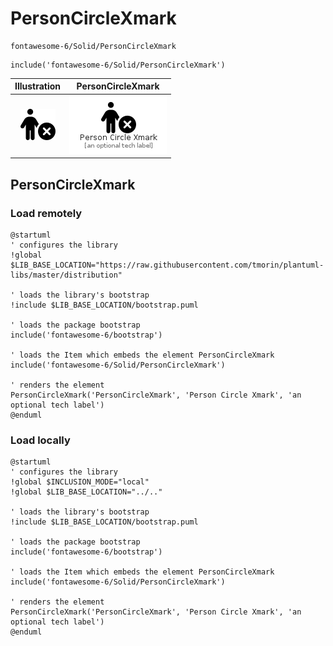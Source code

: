 # PersonCircleXmark


```text
fontawesome-6/Solid/PersonCircleXmark
```

```text
include('fontawesome-6/Solid/PersonCircleXmark')
```



| Illustration | PersonCircleXmark |
| :---: | :---: |
| ![illustration for Illustration](../../fontawesome-6/Solid/PersonCircleXmark.png) | ![illustration for PersonCircleXmark](../../fontawesome-6/Solid/PersonCircleXmark.Local.png) |




## PersonCircleXmark

### Load remotely
```plantuml
@startuml
' configures the library
!global $LIB_BASE_LOCATION="https://raw.githubusercontent.com/tmorin/plantuml-libs/master/distribution"

' loads the library's bootstrap
!include $LIB_BASE_LOCATION/bootstrap.puml

' loads the package bootstrap
include('fontawesome-6/bootstrap')

' loads the Item which embeds the element PersonCircleXmark
include('fontawesome-6/Solid/PersonCircleXmark')

' renders the element
PersonCircleXmark('PersonCircleXmark', 'Person Circle Xmark', 'an optional tech label')
@enduml
```

### Load locally
```plantuml
@startuml
' configures the library
!global $INCLUSION_MODE="local"
!global $LIB_BASE_LOCATION="../.."

' loads the library's bootstrap
!include $LIB_BASE_LOCATION/bootstrap.puml

' loads the package bootstrap
include('fontawesome-6/bootstrap')

' loads the Item which embeds the element PersonCircleXmark
include('fontawesome-6/Solid/PersonCircleXmark')

' renders the element
PersonCircleXmark('PersonCircleXmark', 'Person Circle Xmark', 'an optional tech label')
@enduml
```

